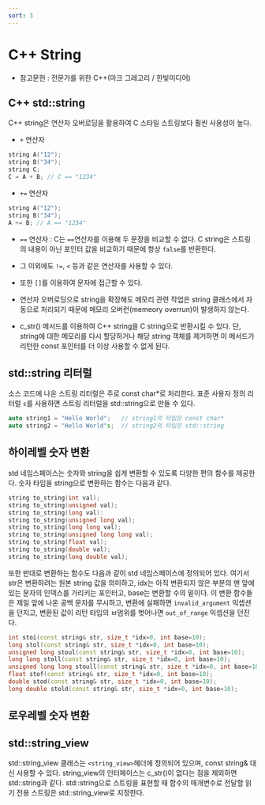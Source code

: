 ```yaml
---
sort: 3
---
```


# C++ String

* 참고문헌 : 전문가를 위한 C++(마크 그레고리 / 한빛미디어)

## C++ std::string
C++ string은 연산자 오버로딩을 활용하여 C 스타일 스트링보다 훨씬 사용성이 높다.

* `+` 연산자
```cpp
string A("12");
string B("34");
string C;
C = A + B; // C == "1234"
```

* `+=` 연산자
```cpp
string A("12");
string B("34");
A += B; // A == "1234"
```

* `==` 연산자 : C는 `==`연산자를 이용해 두 문장을 비교할 수 없다. C string은 스트링의 내용이 아닌 포인터 값을 비교하기 때문에 항상 `false`를 반환한다.

* 그 이외에도 `!=`, `<` 등과 같은 연산자를 사용할 수 있다.

* 또한 `[]`를 이용하여 문자에 접근할 수 있다.

* 연산자 오버로딩으로 string을 확장해도 메모리 관련 작업은 string 클래스에서 자동으로 처리되기 때문에 메모리 오버런(memeory overrun)이 발생하지 않는다.

* c_str() 메서드를 이용하여 C++ string을 C string으로 반환시킬 수 있다. 단, string에 대한 메모리를 다시 할당하거나 해당 string 객체를 제거하면 이 메서드가 리턴한 const 포인터를 더 이상 사용할 수 없게 된다.

## std::string 리터럴
소스 코드에 나온 스트링 리터럴은 주로 const char*로 처리한다. 표준 사용자 정의 리터럴 `s`를 사용하면 스트링 리터럴을 std::string으로 만들 수 있다.
```cpp
auto string1 = "Hello World";   // string1의 타입은 const char*
auto string2 = "Hello World"s;  // string2의 타입은 std::string
```

## 하이레벨 숫자 변환
std 네임스페이스는 숫자와 string을 쉽게 변환할 수 있도록 다양한 편의 함수를 제공한다. 숫자 타입을 string으로 변환하는 함수는 다음과 같다.
```cpp
string to_string(int val);
string to_string(unsigned val);
string to_string(long val):
string to_string(unsigned long val);
string to_string(long long val);
string to_string(unsigned long long val);
string to_string(float val);
string to_string(double val);
string to_string(long double val);
```

또한 반대로 변환하는 함수도 다음과 같이 std 네임스페이스에 정의되어 있다. 여기서 str은 변환하려는 원본 string 값을 의미하고, idx는 아직 변환되지 않은 부분의 맨 앞에 있는 문자의 인덱스를 가리키는 포인터고, base는 변환할 수의 밑이다. 이 변환 함수들은 제일 앞에 나온 공백 문자를 무시하고, 변환에 실패하면 `invalid_argument` 익셉션을 던지고, 변환된 값이 리턴 타입의 ㅂ멈위를 벗어나면 `out_of_range` 익셉션을 던진다.
```cpp
int stoi(const string& str, size_t *idx=0, int base=10);
long stol(const string& str, size_t *idx=0, int base=10);
unsigned long stoul(const string& str, size_t *idx=0, int base=10);
long long stoll(const string& str, size_t *idx=0, int base=10);
unsigned long long stoull(const string& str, size_t *idx=0, int base=10);
float stof(const string& str, size_t *idx=0, int base=10);
double stod(const string& str, size_t *idx=0, int base=10);
long double stold(const string& str, size_t *idx=0, int base=10);
```

## 로우레벨 숫자 변환


## std::string_view
std::string_view 클래스는 `<string_view>`헤더에 정의되어 있으며, const string& 대신 사용할 수 있다. string_view의 인터페이스는 c_str()이 없다는 점을 제외하면 std::string과 같다. std::string으로 스트링을 표현할 때 함수의 매개변수로 전달할 읽기 전용 스트링은 std::string_view로 지정한다.